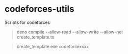 # codeforces-utils
Scripts for codeforces

> deno compile --allow-read --allow-write --allow-net create_template.ts

> create_template.exe codeforcexxxx
